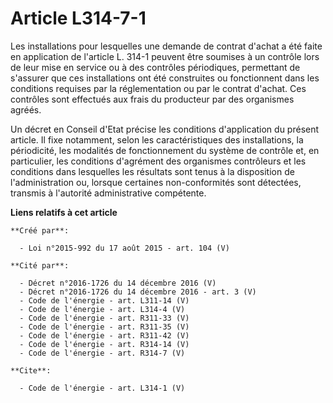 # Article L314-7-1

Les installations pour lesquelles une demande de contrat d'achat a été faite en application de l'article L. 314-1 peuvent
être soumises à un contrôle lors de leur mise en service ou à des contrôles périodiques, permettant de s'assurer que ces
installations ont été construites ou fonctionnent dans les conditions requises par la réglementation ou par le contrat
d'achat. Ces contrôles sont effectués aux frais du producteur par des organismes agréés. 

Un décret en Conseil d'Etat précise les conditions d'application du présent article. Il fixe notamment, selon les
caractéristiques des installations, la périodicité, les modalités de fonctionnement du système de contrôle et, en
particulier, les conditions d'agrément des organismes contrôleurs et les conditions dans lesquelles les résultats sont tenus
à la disposition de l'administration ou, lorsque certaines non-conformités sont détectées, transmis à l'autorité
administrative compétente.

**Liens relatifs à cet article**

	**Créé par**:

	  - Loi n°2015-992 du 17 août 2015 - art. 104 (V)

	**Cité par**:

	  - Décret n°2016-1726 du 14 décembre 2016 (V)
	  - Décret n°2016-1726 du 14 décembre 2016 - art. 3 (V)
	  - Code de l'énergie - art. L311-14 (V)
	  - Code de l'énergie - art. L314-4 (V)
	  - Code de l'énergie - art. R311-33 (V)
	  - Code de l'énergie - art. R311-35 (V)
	  - Code de l'énergie - art. R311-42 (V)
	  - Code de l'énergie - art. R314-14 (V)
	  - Code de l'énergie - art. R314-7 (V)

	**Cite**:

	  - Code de l'énergie - art. L314-1 (V)
